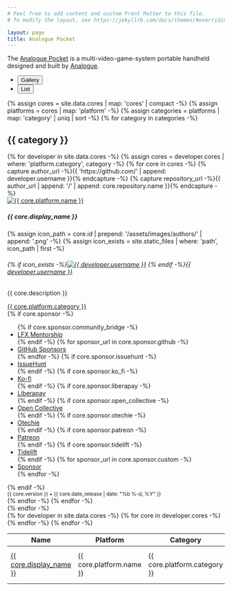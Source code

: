 ```yaml
---
# Feel free to add content and custom Front Matter to this file.
# To modify the layout, see https://jekyllrb.com/docs/themes/#overriding-theme-defaults

layout: page
title: Analogue Pocket
---
```


The [Analogue Pocket](https://www.analogue.co/pocket) is a multi-video-game-system portable handheld designed and built by [Analogue](https://www.analogue.co).

<ul class="nav nav-pills mb-3" id="pills-tab" role="tablist">
  <li class="nav-item" role="presentation">
    <button class="nav-link active" id="cores-gallery-tab" data-bs-toggle="pill" data-bs-target="#cores-gallery" type="button" role="tab" aria-controls="cores-gallery" aria-selected="true"><i class="bi bi-grid-fill"></i> Gallery</button>
  </li>
  <li class="nav-item" role="presentation">
    <button class="nav-link" id="cores-list-tab" data-bs-toggle="pill" data-bs-target="#cores-list" type="button" role="tab" aria-controls="cores-list" aria-selected="false"><i class="bi bi-list"></i> List</button>
  </li>
</ul>
<div class="tab-content mb-5" id="cores-tabContent">
  <div class="tab-pane fade show active" id="cores-gallery" role="tabpanel" aria-labelledby="cores-gallery-tab">
    {% assign cores = site.data.cores | map: 'cores' | compact -%}
    {% assign platforms = cores | map: 'platform' -%}
    {% assign categories = platforms | map: 'category' | uniq | sort -%}
    {% for category in categories -%}
    <h2>{{ category }}</h2>
    <div class="row row-cols-1 row-cols-md-3 g-4 mb-5">
      {% for developer in site.data.cores -%}
        {% assign cores = developer.cores | where: 'platform.category', category -%}
        {% for core in cores -%}
          {% capture author_url -%}{{ 'https://github.com/' | append: developer.username }}{% endcapture -%}
          {% capture repository_url -%}{{ author_url | append: '/' | append: core.repository.name }}{% endcapture -%}
      <div class="col">
        <div class="card bg-light h-100">
          <a href="{{ repository_url }}"><img src="{{ core.platform_id | prepend: '/assets/images/platforms/' | append: '.png' | relative_url }}" class="card-img-top" alt="{{ core.platform.name }}" /></a>
          <div class="card-body">
            <h5 class="card-title">{{ core.display_name }}</h5>
            {% assign icon_path = core.id | prepend: '/assets/images/authors/' | append: '.png' -%}
            {% assign icon_exists = site.static_files | where: 'path', icon_path | first -%}
            <h6 class="card-subtitle mb-2 text-muted">{% if icon_exists -%}<a href="{{ author_url }}"><img src="{{ icon_path | relative_url }}" alt="{{ developer.username }}" class="rounded" /></a> {% endif -%}<a href="{{ author_url }}">{{ developer.username }}</a></h6>
            <p class="card-text">{{ core.description }}</p>
            <a href="#" class="card-link"><span class="badge bg-secondary">{{ core.platform.category }}</span></a>
          </div>
          <div class="card-footer text-muted">
            <div class="d-flex justify-content-between align-items-center">
              <div class="btn-toolbar" role="toolbar">
                <div class="btn-group me-2">
                  <a href="{{ repository_url }}" class="btn btn-sm btn-dark"><i class="bi bi-github" role="img" aria-label="GitHub"></i></a>
                </div>
                {% if core.sponsor -%}
                <div class="btn-group me-2">
                  <div class="dropdown">
                    <a class="btn btn-sm btn-danger dropdown-toggle" href="#" role="button" id="dropdownMenuLink" data-bs-toggle="dropdown" aria-expanded="false"><i class="bi-heart-fill" role="img" aria-label="Sponsor"></i></a>
                    <ul class="dropdown-menu" aria-labelledby="dropdownMenuLink">
                      {% if core.sponsor.community_bridge -%}
                      <li><a class="dropdown-item" href="{{ core.sponsor.community_bridge }}">LFX Mentorship</a></li>
                      {% endif -%}
                      {% for sponsor_url in core.sponsor.github -%}
                      <li><a class="dropdown-item" href="{{ sponsor_url }}">GitHub Sponsors</a></li>
                      {% endfor -%}
                      {% if core.sponsor.issuehunt -%}
                      <li><a class="dropdown-item" href="{{ core.sponsor.issuehunt }}">IssueHunt</a></li>
                      {% endif -%}
                      {% if core.sponsor.ko_fi -%}
                      <li><a class="dropdown-item" href="{{ core.sponsor.ko_fi }}">Ko-fi</a></li>
                      {% endif -%}
                      {% if core.sponsor.liberapay -%}
                      <li><a class="dropdown-item" href="{{ core.sponsor.liberapay }}">Liberapay</a></li>
                      {% endif -%}
                      {% if core.sponsor.open_collective -%}
                      <li><a class="dropdown-item" href="{{ core.sponsor.open_collective }}">Open Collective</a></li>
                      {% endif -%}
                      {% if core.sponsor.otechie -%}
                      <li><a class="dropdown-item" href="{{ core.sponsor.otechie }}">Otechie</a></li>
                      {% endif -%}
                      {% if core.sponsor.patreon -%}
                      <li><a class="dropdown-item" href="{{ core.sponsor.patreon }}">Patreon</a></li>
                      {% endif -%}
                      {% if core.sponsor.tidelift -%}
                      <li><a class="dropdown-item" href="{{ core.sponsor.tidelift }}">Tidelift</a></li>
                      {% endif -%}
                      {% for sponsor_url in core.sponsor.custom -%}
                      <li><a class="dropdown-item" href="{{ sponsor_url }}">Sponsor</a></li>
                      {% endfor -%}
                    </ul>
                  </div>
                </div>
                {% endif -%}
                <div class="btn-group">
                  <a href="{{ core.download_url }}" class="btn btn-sm btn-secondary"><i class="bi bi-download" role="img" aria-label="Download"></i></a>
                </div>
              </div>
              <small class="text-muted">{{ core.version }} • {{ core.date_release | date: "%b %-d, %Y" }}</small>
            </div>
          </div>
        </div>
      </div>
        {% endfor -%}
      {% endfor -%}
    </div>
    {% endfor -%}
  </div>
  <div class="tab-pane fade" id="cores-list" role="tabpanel" aria-labelledby="cores-list-tab">
    <table class="datatable table table-striped" style="width:100%">
      <thead>
        <tr>
          <th>Name</th>
          <th>Platform</th>
          <th>Category</th>
          <th>Author</th>
          <th>Version</th>
          <th>Date</th>
        </tr>
      </thead>
      <tbody>
        {% for developer in site.data.cores -%}
          {% for core in developer.cores -%}
            <tr>
              <td><a href="https://github.com/{{ developer.username }}/{{ core.repository.name }}">{{ core.display_name }}</a></td>
              <td>{{ core.platform.name }}</td>
              <td>{{ core.platform.category }}</td>
              <td><a href="https://github.com/{{ developer.username }}">{{ developer.username }}</a></td>
              <td data-order="{{ core.version }}">
                <a href="{{core.download_url}}">{{ core.version }}</a>
              </td>
              <td data-order="{{ core.date_release | date: "%s" }}">
                {{ core.date_release | date: "%b %-d, %Y" }}
              </td>
            </tr>
          {% endfor -%}
        {% endfor -%}
      </tbody>
    </table>
  </div>
</div>

<script type="text/javascript" src="{{ "/assets/js/script.js" | relative_url }}"></script>
